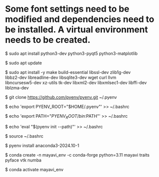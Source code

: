 # Some font settings need to be modified and dependencies need to be installed. A virtual environment needs to be created.

$ sudo apt install python3-dev python3-pyqt5 python3-matplotlib

$ sudo apt update

$ sudo apt install -y make build-essential libssl-dev zlib1g-dev \
    libbz2-dev libreadline-dev libsqlite3-dev wget curl llvm \
    libncursesw5-dev xz-utils tk-dev libxml2-dev libxmlsec1-dev libffi-dev \
    liblzma-dev

$ git clone https://github.com/pyenv/pyenv.git ~/.pyenv   

$ echo 'export PYENV_ROOT="$HOME/.pyenv"' >> ~/.bashrc

$ echo 'export PATH="$PYENV_ROOT/bin:$PATH"' >> ~/.bashrc

$ echo 'eval "$(pyenv init --path)"' >> ~/.bashrc
 
$ source ~/.bashrc

$ pyenv install anaconda3-2024.10-1

$ conda create -n mayavi_env -c conda-forge python=3.11 mayavi traits pyface vtk numba

$ conda activate mayavi_env
